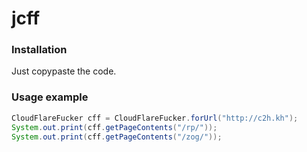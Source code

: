 jcff
====

### Installation

Just copypaste the code.

### Usage example

```java
CloudFlareFucker cff = CloudFlareFucker.forUrl("http://c2h.kh");
System.out.print(cff.getPageContents("/rp/"));
System.out.print(cff.getPageContents("/zog/"));
```
